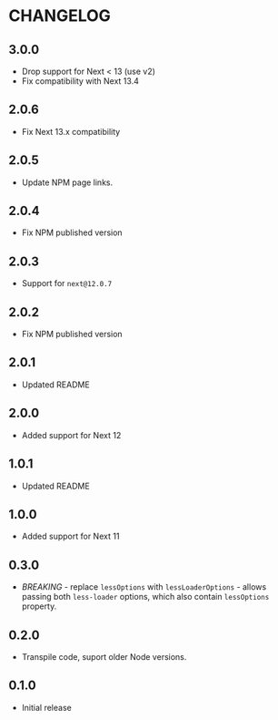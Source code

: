 # CHANGELOG


## 3.0.0
- Drop support for Next < 13 (use v2)
- Fix compatibility with Next 13.4

## 2.0.6
- Fix Next 13.x compatibility

## 2.0.5
- Update NPM page links.

## 2.0.4
- Fix NPM published version

## 2.0.3
- Support for `next@12.0.7`

## 2.0.2
- Fix NPM published version

## 2.0.1
- Updated README 

## 2.0.0
- Added support for Next 12

## 1.0.1
- Updated README 

## 1.0.0
- Added support for Next 11

## 0.3.0
- _BREAKING_ - replace `lessOptions` with `lessLoaderOptions` - allows passing both `less-loader` options, which also contain `lessOptions` property.

## 0.2.0
- Transpile code, suport older Node versions.

## 0.1.0
- Initial release

